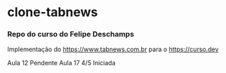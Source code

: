 # clone-tabnews

### Repo do curso do Felipe Deschamps

Implementação do https://www.tabnews.com.br para o https://curso.dev

Aula 12 Pendente
Aula 17 4/5 Iniciada

<img href="https://d1csarkz8obe9u.cloudfront.net/posterpreviews/work-in-progress-design-template-6cc0b86afbb81d0528f26113e3ec02cf_screen.jpg?ts=1698307882">
